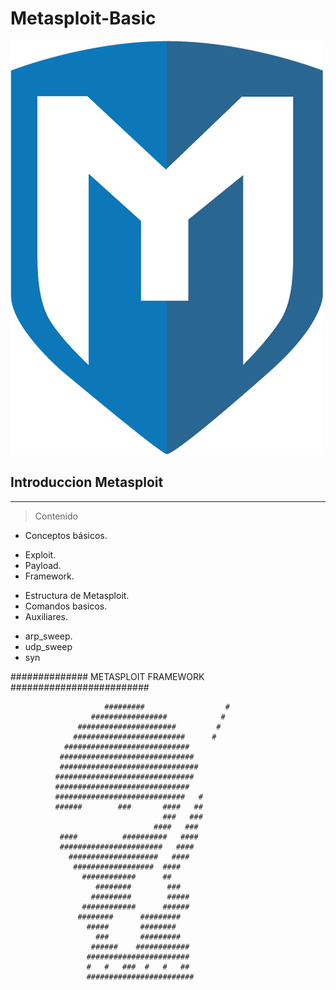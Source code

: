 # Metasploit-Basic
![Metasploit](metasploit.png)

## Introduccion Metasploit
***
>Contenido

* Conceptos básicos.
 + Exploit.
 + Payload.
 + Framework.
* Estructura de Metasploit.
* Comandos basicos.
* Auxiliares.
 + arp_sweep.
 + udp_sweep
 + syn




############## METASPLOIT FRAMEWORK #########################


                         #########                  #
                      #################            #
                   ######################         #
                  #########################      #
                ############################
               ##############################
               ###############################
              ###############################
              ##############################
              #############################   #
              ######        ###       ####   ##
                                      ###   ###
                                    ####   ###
               ####          ##########   ####
               #######################   ####
                 ####################   ####
                  ##################  ####
                    ############      ##
                       ########        ###
                      #########        #####
                    ############      ######
                   ########      #########
                     #####       ########
                       ###       #########
                      ######    ############
                     #######################
                     #   #   ###  #   #   ##
                     ########################

